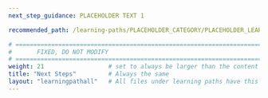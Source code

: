 ```yaml
---
next_step_guidance: PLACEHOLDER TEXT 1

recommended_path: /learning-paths/PLACEHOLDER_CATEGORY/PLACEHOLDER_LEARNING_PATH/

# ================================================================================
#       FIXED, DO NOT MODIFY
# ================================================================================
weight: 21                  # set to always be larger than the content in this path, and one more than 'review'
title: "Next Steps"         # Always the same
layout: "learningpathall"   # All files under learning paths have this same wrapper
---
```

